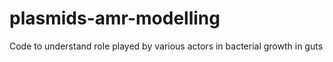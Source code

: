 # plasmids-amr-modelling
Code to understand role played by various actors in bacterial growth in guts

